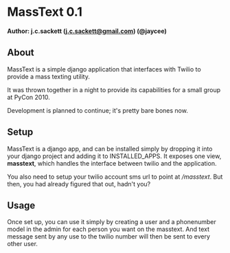 MassText 0.1
============

**Author: j.c.sackett (j.c.sackett@gmail.com) (@jaycee)**

## About

MassText is a simple django application that interfaces with Twilio to provide a mass texting utility.

It was thrown together in a night to provide its capabilities for a small group at PyCon 2010.

Development is planned to continue; it's pretty bare bones now.

## Setup

MassText is a django app, and can be installed simply by dropping it into your django project and adding it to INSTALLED_APPS. It exposes one view, **masstext**, which handles the interface between twilio and the application.

You also need to setup your twilio account sms url to point at _<yourdomain>/masstext_. But then, you had already figured that out, hadn't you?

## Usage

Once set up, you can use it simply by creating a user and a phonenumber model in the admin for each person you want on the masstext. And text message sent by any use to the twilio number will then be sent to every other user.
